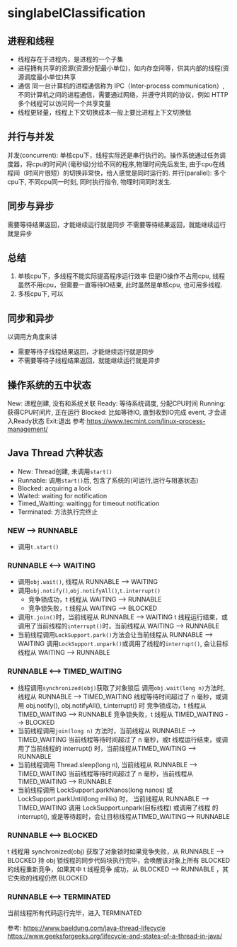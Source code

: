 # singlabelClassification


## 进程和线程
- 线程存在于进程内，是进程的一个子集
- 进程拥有共享的资源(资源分配最小单位)，如内存空间等，供其内部的线程(资源调度最小单位)共享
- 通信
同一台计算机的进程通信称为 IPC（Inter-process communication）, 不同计算机之间的进程通信，需要通过网络，并遵守共同的协议，例如 HTTP
多个线程可以访问同一个共享变量
- 线程更轻量，线程上下文切换成本一般上要比进程上下文切换低

## 并行与并发
并发(concurrent):
单核cpu下，线程实际还是串行执行的。操作系统通过任务调度器，将cpu的时间片(毫秒级)分给不同的程序,物理时间先后发生, 由于cpu在线程间（时间片很短）的切换非常快，给人感觉是同时运行的.
并行(parallel):
多个cpu下, 不同cpu同一时刻, 同时执行指令, 物理时间同时发生.

## 同步与异步
需要等待结果返回，才能继续运行就是同步
不需要等待结果返回，就能继续运行就是异步

## 总结
1. 单核cpu下，多线程不能实际提高程序运行效率
但是IO操作不占用cpu, 线程虽然不用cpu，但需要一直等待IO结束, 此时虽然是单核cpu, 也可用多线程.
2. 多核cpu下, 可以


## 同步和异步
以调用方角度来讲
- 需要等待子线程结果返回，才能继续运行就是同步
- 不需要等待子线程结果返回，就能继续运行就是异步




## 操作系统的五中状态
New: 进程创建, 没有和系统关联
Ready: 等待系统调度, 分配CPU时间
Running: 获得CPU时间片, 正在运行
Blocked: 比如等待IO, 直到收到IO完成 event, 才会进入Ready状态
Exit:退出
参考:https://www.tecmint.com/linux-process-management/

## Java Thread 六种状态
- New: Thread创建, 未调用`start()`
- Runnable: 调用`start()`后, 包含了系统的(可运行,运行与阻塞状态)
- Blocked: acquiring a lock
- Waited: waiting for notification
- Timed_Waitting: waitingg for timeout notification
- Terminated: 方法执行完终止


### NEW --> RUNNABLE
- 调用`t.start()`

### RUNNABLE <--> WAITING
- 调用`obj.wait()`, 线程从 RUNNABLE --> WAITING
- 调用`obj.notify()`,`obj.notifyAll()`,`t.interrupt()`
    - 竞争锁成功，t 线程从 WAITING --> RUNNABLE
    - 竞争锁失败，t 线程从 WAITING --> BLOCKED
- 调用`t.join()`时，当前线程从 RUNNABLE --> WAITING
t 线程运行结束，或调用了当前线程的`interrupt()`时，当前线程从 WAITING --> RUNNABLE
- 当前线程调用`LockSupport.park()`方法会让当前线程从 RUNNABLE --> WAITING
    调用`LockSupport.unpark()`或调用了线程的`interrupt()`, 会让目标线程从 WAITING --> RUNNABLE

### RUNNABLE <--> TIMED_WAITING
- 线程调用`synchronized(obj)`获取了对象锁后
    调用`obj.wait(long n)`方法时, 线程从 RUNNABLE --> TIMED_WAITING
    线程等待时间超过了 n 毫秒，或调用 obj.notify(), obj.notifyAll(), t.interrupt() 时
        竞争锁成功，t 线程从 TIMED_WAITING --> RUNNABLE
        竞争锁失败，t 线程从 TIMED_WAITING --> BLOCKED
- 当前线程调用`join(long n)` 方法时，当前线程从 RUNNABLE --> TIMED_WAITING
    当前线程等待时间超过了 n 毫秒，或t 线程运行结束，或调用了当前线程的 interrupt() 时，当前线程从TIMED_WAITING --> RUNNABLE
- 当前线程调用 Thread.sleep(long n), 当前线程从 RUNNABLE --> TIMED_WAITING
    当前线程等待时间超过了 n 毫秒，当前线程从 TIMED_WAITING --> RUNNABLE
- 当前线程调用 LockSupport.parkNanos(long nanos) 或 LockSupport.parkUntil(long millis) 时， 当前线程从 RUNNABLE --> TIMED_WAITING
    调用 LockSupport.unpark(目标线程) 或调用了线程 的 interrupt(), 或是等待超时，会让目标线程从TIMED_WAITING--> RUNNABLE

### RUNNABLE <--> BLOCKED
t 线程用 synchronized(obj) 获取了对象锁时如果竞争失败，从 RUNNABLE --> BLOCKED
持 obj 锁线程的同步代码块执行完毕，会唤醒该对象上所有 BLOCKED 的线程重新竞争，如果其中 t 线程竞争
成功，从 BLOCKED --> RUNNABLE ，其它失败的线程仍然 BLOCKED

### RUNNABLE <--> TERMINATED
当前线程所有代码运行完毕，进入 TERMINATED

参考:
https://www.baeldung.com/java-thread-lifecycle
https://www.geeksforgeeks.org/lifecycle-and-states-of-a-thread-in-java/